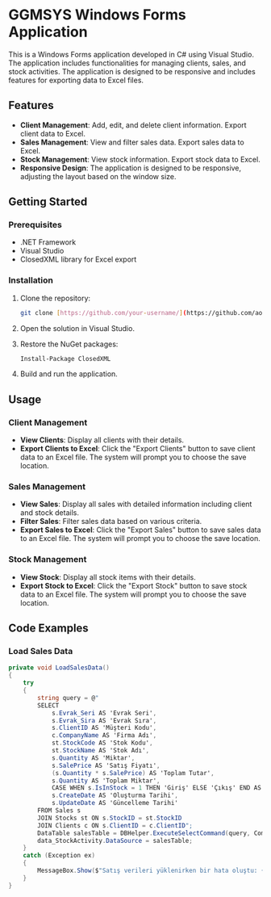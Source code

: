 # GGMSYS Windows Forms Application

This is a Windows Forms application developed in C# using Visual Studio. The application includes functionalities for managing clients, sales, and stock activities. The application is designed to be responsive and includes features for exporting data to Excel files.

## Features

- **Client Management**: Add, edit, and delete client information. Export client data to Excel.
- **Sales Management**: View and filter sales data. Export sales data to Excel.
- **Stock Management**: View stock information. Export stock data to Excel.
- **Responsive Design**: The application is designed to be responsive, adjusting the layout based on the window size.

## Getting Started

### Prerequisites

- .NET Framework
- Visual Studio
- ClosedXML library for Excel export

### Installation

1. Clone the repository:
    ```sh
    git clone [https://github.com/your-username/](https://github.com/aoaydin/ggmsys.git
    ```

2. Open the solution in Visual Studio.

3. Restore the NuGet packages:
    ```sh
    Install-Package ClosedXML
    ```

4. Build and run the application.

## Usage

### Client Management

- **View Clients**: Display all clients with their details.
- **Export Clients to Excel**: Click the "Export Clients" button to save client data to an Excel file. The system will prompt you to choose the save location.

### Sales Management

- **View Sales**: Display all sales with detailed information including client and stock details.
- **Filter Sales**: Filter sales data based on various criteria.
- **Export Sales to Excel**: Click the "Export Sales" button to save sales data to an Excel file. The system will prompt you to choose the save location.

### Stock Management

- **View Stock**: Display all stock items with their details.
- **Export Stock to Excel**: Click the "Export Stock" button to save stock data to an Excel file. The system will prompt you to choose the save location.

## Code Examples

### Load Sales Data

```csharp
private void LoadSalesData()
{
    try
    {
        string query = @"
        SELECT 
            s.Evrak_Seri AS 'Evrak Seri', 
            s.Evrak_Sira AS 'Evrak Sıra', 
            s.ClientID AS 'Müşteri Kodu', 
            c.CompanyName AS 'Firma Adı', 
            st.StockCode AS 'Stok Kodu', 
            st.StockName AS 'Stok Adı', 
            s.Quantity AS 'Miktar', 
            s.SalePrice AS 'Satış Fiyatı', 
            (s.Quantity * s.SalePrice) AS 'Toplam Tutar', 
            s.Quantity AS 'Toplam Miktar', 
            CASE WHEN s.IsInStock = 1 THEN 'Giriş' ELSE 'Çıkış' END AS 'Stok Durumu', 
            s.CreateDate AS 'Oluşturma Tarihi', 
            s.UpdateDate AS 'Güncelleme Tarihi'
        FROM Sales s
        JOIN Stocks st ON s.StockID = st.StockID
        JOIN Clients c ON s.ClientID = c.ClientID";
        DataTable salesTable = DBHelper.ExecuteSelectCommand(query, CommandType.Text);
        data_StockActivity.DataSource = salesTable;
    }
    catch (Exception ex)
    {
        MessageBox.Show($"Satış verileri yüklenirken bir hata oluştu: {ex.Message}", "Hata", MessageBoxButtons.OK, MessageBoxIcon.Error);
    }
}
